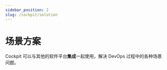 ```yaml
---
sidebar_position: 2
slug: /cockpit/solution
---
```


# 场景方案

Cockpit 可以与其他的软件平台**集成**一起使用，解决 DevOps 过程中的各种场景问题。